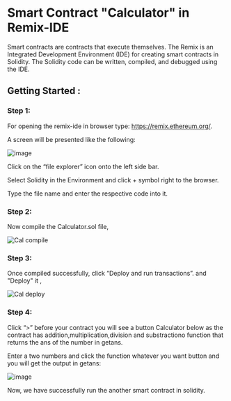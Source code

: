 # Smart Contract "Calculator" in Remix-IDE

Smart contracts are contracts that execute themselves. The Remix is an Integrated Development Environment (IDE) for creating smart contracts in Solidity. The Solidity code can be written, compiled, and debugged using the IDE.

## Getting Started :

### Step 1:

For opening the remix-ide in browser type: https://remix.ethereum.org/.

A screen will be presented like the following:

![image](https://user-images.githubusercontent.com/75573569/182060674-215aa896-cf26-41e7-b484-c249c1033ece.png)

Click on the “file explorer” icon onto the left side bar.

Select Solidity in the Environment and click + symbol right to the browser.

Type the file name and enter the respective code into it.

### Step 2:

Now compile the Calculator.sol file,

![Cal compile](https://user-images.githubusercontent.com/81668653/193393760-93f66a72-09ee-4012-bfa8-d576d52a733a.png)

### Step 3:

Once compiled successfully, click “Deploy and run transactions”. and "Deploy" it ,

![Cal deploy](https://user-images.githubusercontent.com/81668653/193393795-a378ff2a-933f-4e5b-a3be-0edf52ddc8c4.png)

### Step 4:

Click “>” before your contract you will see a button Calculator below as the contract has addition,multiplication,division and substractiono function that returns the ans of the number in getans.

Enter a two numbers and click the function whatever you want button and you will get the output in getans:

![image](https://user-images.githubusercontent.com/81668653/193393870-0e8e589f-191b-400c-b696-4fe559d6cbf2.png)

Now, we have successfully run the another smart contract in solidity.
